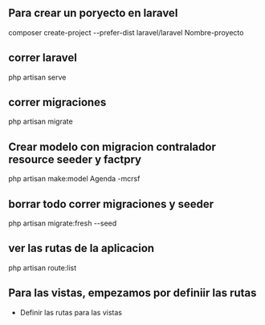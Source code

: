 

## Para crear un poryecto en laravel
composer create-project --prefer-dist laravel/laravel Nombre-proyecto

## correr laravel
php artisan serve
## correr migraciones
php artisan migrate

## Crear modelo con migracion contralador resource seeder y factpry
php artisan make:model Agenda -mcrsf

## borrar todo correr migraciones y seeder
php artisan migrate:fresh --seed

## ver las rutas de la aplicacion
php artisan route:list 


## Para las vistas, empezamos por definiir las rutas
- Definir las rutas para las vistas
